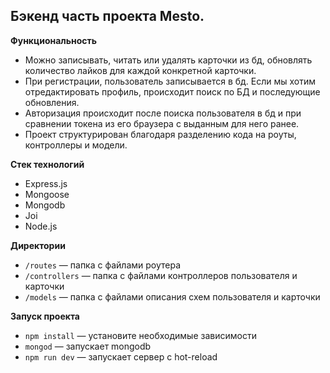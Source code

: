 ## Бэкенд часть проекта Mesto.

**Функциональность**
* Можно записывать, читать или удалять карточки из бд, обновлять количество лайков для каждой конкретной карточки.
* При регистрации, пользователь записывается в бд. Если мы хотим отредактировать профиль, происходит поиск по БД и последующие обновления.
* Авторизация происходит после поиска пользователя в бд и при сравнении токена из его браузера с выданным для него ранее.
* Проект структурирован благодаря разделению кода на роуты, контроллеры и модели.

**Стек технологий**
* Express.js
* Mongoose
* Mongodb
* Joi
* Node.js

**Директории**
* `/routes` — папка с файлами роутера  
* `/controllers` — папка с файлами контроллеров пользователя и карточки   
* `/models` — папка с файлами описания схем пользователя и карточки  

**Запуск проекта**
* `npm install` — установите необходимые зависимости
* `mongod` — запускает mongodb   
* `npm run dev` — запускает сервер с hot-reload
